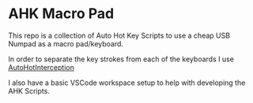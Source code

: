 # AHK Macro Pad

This repo is a collection of Auto Hot Key Scripts to use a cheap USB Numpad as a macro pad/keyboard.

In order to separate the key strokes from each of the keyboards I use [AutoHotInterception](https://github.com/evilC/AutoHotInterception)

I also have a basic VSCode workspace setup to help with developing the AHK Scripts.